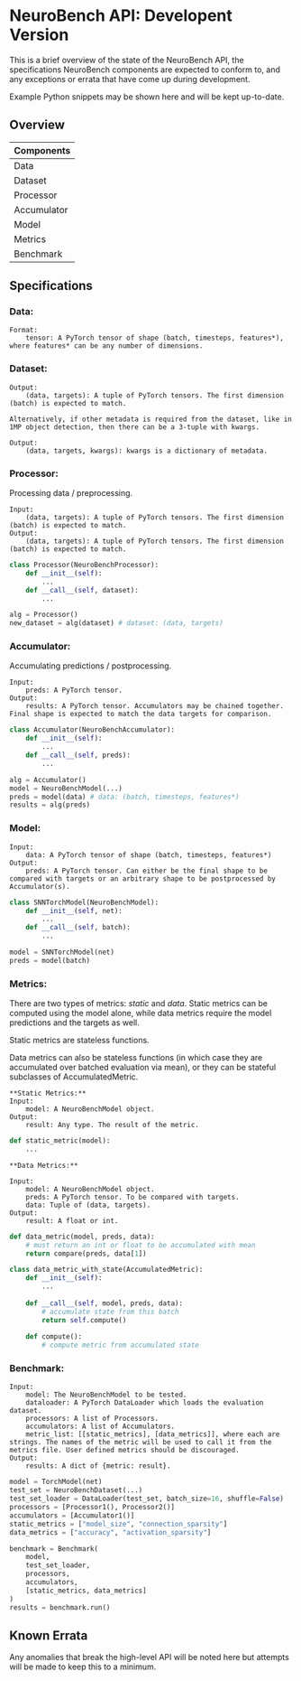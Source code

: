 # NeuroBench API: Developent Version
This is a brief overview of the state of the NeuroBench API, the specifications NeuroBench components are expected to conform to, and any exceptions or errata that have come up during development.  
  
Example Python snippets may be shown here and will be kept up-to-date.


## Overview
| **Components** |
|----------------|
| Data           |
| Dataset        |
| Processor      |
| Accumulator    |
| Model          |
| Metrics        |
| Benchmark      |

<div class="page"/>

## Specifications
### **Data:**
```
Format:
    tensor: A PyTorch tensor of shape (batch, timesteps, features*), where features* can be any number of dimensions.
```
### **Dataset:**
```
Output:
    (data, targets): A tuple of PyTorch tensors. The first dimension (batch) is expected to match.

Alternatively, if other metadata is required from the dataset, like in 1MP object detection, then there can be a 3-tuple with kwargs.

Output:
    (data, targets, kwargs): kwargs is a dictionary of metadata.
```
### **Processor:**

Processing data / preprocessing.

```
Input:
    (data, targets): A tuple of PyTorch tensors. The first dimension (batch) is expected to match.
Output:
    (data, targets): A tuple of PyTorch tensors. The first dimension (batch) is expected to match.
```
```python
class Processor(NeuroBenchProcessor):
    def __init__(self):
		...
    def __call__(self, dataset):
		...

alg = Processor()
new_dataset = alg(dataset) # dataset: (data, targets)
```
### **Accumulator:**

Accumulating predictions / postprocessing.

```
Input:
    preds: A PyTorch tensor.
Output:
    results: A PyTorch tensor. Accumulators may be chained together. Final shape is expected to match the data targets for comparison.
```
```python
class Accumulator(NeuroBenchAccumulator):
    def __init__(self):
        ...
    def __call__(self, preds):
        ...

alg = Accumulator()
model = NeuroBenchModel(...)
preds = model(data) # data: (batch, timesteps, features*)
results = alg(preds)
```

### **Model:**
```
Input:
    data: A PyTorch tensor of shape (batch, timesteps, features*)
Output:
    preds: A PyTorch tensor. Can either be the final shape to be compared with targets or an arbitrary shape to be postprocessed by Accumulator(s).
```
```python
class SNNTorchModel(NeuroBenchModel):
    def __init__(self, net):
		...
    def __call__(self, batch):
		...

model = SNNTorchModel(net)
preds = model(batch)
```
### **Metrics:**
There are two types of metrics: *static* and *data*. Static metrics can be computed using the model alone, while data metrics require the model predictions and the targets as well.

Static metrics are stateless functions.

Data metrics can also be stateless functions (in which case they are accumulated over batched evaluation via mean),
or they can be stateful subclasses of AccumulatedMetric.

```
**Static Metrics:**
Input:
    model: A NeuroBenchModel object.
Output:
    result: Any type. The result of the metric.
```
```python
def static_metric(model):
    ...
```
```
**Data Metrics:**

Input:
    model: A NeuroBenchModel object.
    preds: A PyTorch tensor. To be compared with targets.
    data: Tuple of (data, targets). 
Output:
    result: A float or int.
```
```python
def data_metric(model, preds, data):
    # must return an int or float to be accumulated with mean
    return compare(preds, data[1])
```
```python
class data_metric_with_state(AccumulatedMetric):
    def __init__(self):
        ...
    
    def __call__(self, model, preds, data):
        # accumulate state from this batch
        return self.compute()
    
    def compute():
        # compute metric from accumulated state
```

### **Benchmark:**
```
Input:
    model: The NeuroBenchModel to be tested.
    dataloader: A PyTorch DataLoader which loads the evaluation dataset.
    processors: A list of Processors.
    accumulators: A list of Accumulators.
    metric_list: [[static_metrics], [data_metrics]], where each are strings. The names of the metric will be used to call it from the metrics file. User defined metrics should be discouraged.
Output:
    results: A dict of {metric: result}.
```
```python
model = TorchModel(net)
test_set = NeuroBenchDataset(...)
test_set_loader = DataLoader(test_set, batch_size=16, shuffle=False)
processors = [Processor1(), Processor2()]
accumulators = [Accumulator1()]
static_metrics = ["model_size", "connection_sparsity"]
data_metrics = ["accuracy", "activation_sparsity"]

benchmark = Benchmark(
	model, 
	test_set_loader,
	processors,
    accumulators, 
	[static_metrics, data_metrics]
)
results = benchmark.run()

```

## Known Errata
Any anomalies that break the high-level API will be noted here but attempts will be made to keep this to a minimum.